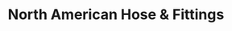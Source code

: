 ---
title: "North American Hose & Fittings"
url: /baton-rouge/north-american-hose-and-fittings/
shop: trade
---
